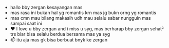 -  hallo bby zergan kesayangan mas
-  mas rasa ini bukan hal yg romantis krn mas jg bukn orng yg romantis
- mas cmn mau bilang makasih udh mau selalu sabar nungguin mas sampai saat ini
- ❤ I love u bby zergan and i miss u syg, mas berharap bby zergan sehat² trs biar bisa selalu berdua bersama mas ya syg
- 📫 itu aja mas gk bisa berbuat bnyk ke zergan

